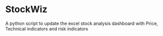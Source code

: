 # StockWiz
A python script to update the excel stock analysis dashboard with Price, Technical indicators and risk indicators
